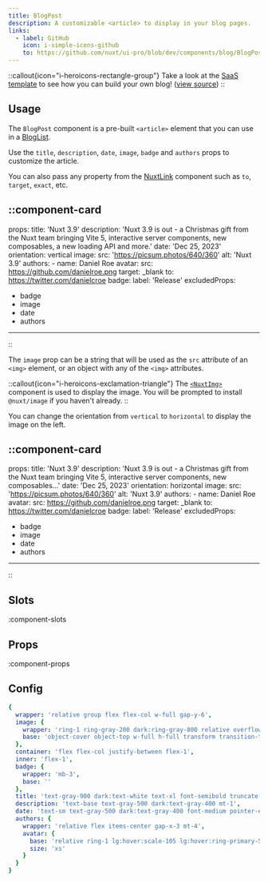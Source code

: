 ```yaml
---
title: BlogPost
description: A customizable <article> to display in your blog pages.
links:
  - label: GitHub
    icon: i-simple-icons-github
    to: https://github.com/nuxt/ui-pro/blob/dev/components/blog/BlogPost.vue
---
```


::callout{icon="i-heroicons-rectangle-group"}
Take a look at the [SaaS template](https://saas-template.nuxt.dev/blog) to see how you can build your own blog! ([view source](https://github.com/nuxt-ui-pro/saas/blob/main/app/pages/blog/index.vue))
::

## Usage

The `BlogPost` component is a pre-built `<article>` element that you can use in a [BlogList](/pro/components/blog-list).

Use the `title`, `description`, `date`, `image`, `badge` and `authors` props to customize the article.

You can also pass any property from the [NuxtLink](https://nuxt.com/docs/api/components/nuxt-link#props) component such as `to`, `target`, `exact`, etc.

::component-card
---
props:
  title: 'Nuxt 3.9'
  description: 'Nuxt 3.9 is out - a Christmas gift from the Nuxt team bringing Vite 5, interactive server components, new composables, a new loading API and more.'
  date: 'Dec 25, 2023'
  orientation: vertical
  image:
    src: 'https://picsum.photos/640/360'
    alt: 'Nuxt 3.9'
  authors:
    - name: Daniel Roe
      avatar:
        src: https://github.com/danielroe.png
        target: _blank
      to: https://twitter.com/danielcroe
  badge:
    label: 'Release'
excludedProps:
  - badge
  - image
  - date
  - authors
---
::

The `image` prop can be a string that will be used as the `src` attribute of an `<img>` element, or an object with any of the `<img>` attributes.

::callout{icon="i-heroicons-exclamation-triangle"}
The [`<NuxtImg>`](https://image.nuxt.com/usage/nuxt-img) component is used to display the image. You will be prompted to install `@nuxt/image` if you haven't already.
::

You can change the orientation from `vertical` to `horizontal` to display the image on the left.

::component-card
---
props:
  title: 'Nuxt 3.9'
  description: 'Nuxt 3.9 is out - a Christmas gift from the Nuxt team bringing Vite 5, interactive server components, new composables...'
  date: 'Dec 25, 2023'
  orientation: horizontal
  image:
    src: 'https://picsum.photos/640/360'
    alt: 'Nuxt 3.9'
  authors:
    - name: Daniel Roe
      avatar:
        src: https://github.com/danielroe.png
        target: _blank
      to: https://twitter.com/danielcroe
  badge:
    label: 'Release'
excludedProps:
  - badge
  - image
  - date
  - authors
---
::

## Slots

:component-slots

## Props

:component-props

## Config

```yml
{
  wrapper: 'relative group flex flex-col w-full gap-y-6',
  image: {
    wrapper: 'ring-1 ring-gray-200 dark:ring-gray-800 relative overflow-hidden aspect-[16/9] w-full rounded-lg pointer-events-none',
    base: 'object-cover object-top w-full h-full transform transition-transform duration-200 group-hover:scale-105'
  },
  container: 'flex flex-col justify-between flex-1',
  inner: 'flex-1',
  badge: {
    wrapper: 'mb-3',
    base: ''
  },
  title: 'text-gray-900 dark:text-white text-xl font-semibold truncate group-hover:text-gray-600 dark:group-hover:text-gray-300 transition-colors duration-200',
  description: 'text-base text-gray-500 dark:text-gray-400 mt-1',
  date: 'text-sm text-gray-500 dark:text-gray-400 font-medium pointer-events-none',
  authors: {
    wrapper: 'relative flex items-center gap-x-3 mt-4',
    avatar: {
      base: 'relative ring-1 lg:hover:scale-105 lg:hover:ring-primary-500 dark:lg:hover:ring-primary-400 transition-transform',
      size: 'xs'
    }
  }
}
```

